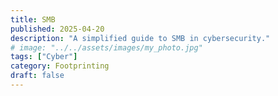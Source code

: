```yaml
---
title: SMB
published: 2025-04-20
description: "A simplified guide to SMB in cybersecurity."
# image: "../../assets/images/my_photo.jpg"
tags: ["Cyber"]
category: Footprinting
draft: false
---
```


